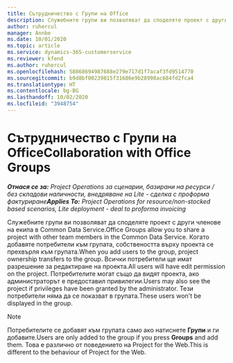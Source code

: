 ```yaml
---
title: Сътрудничество с Групи на Office
description: Служебните групи ви позволяват да споделяте проект с други членове на екипа в рамките на Common Data Service.
author: ruhercul
manager: Annbe
ms.date: 10/01/2020
ms.topic: article
ms.service: dynamics-365-customerservice
ms.reviewer: kfend
ms.author: ruhercul
ms.openlocfilehash: 58868694987688e279e717d1f7acaf3fd9514770
ms.sourcegitcommit: b9d8bf00239815f31686e9b28998ac684fd2fca4
ms.translationtype: HT
ms.contentlocale: bg-BG
ms.lasthandoff: 10/02/2020
ms.locfileid: "3948754"
---
```

# <a name="collaboration-with-office-groups"></a><span data-ttu-id="0aad2-103">Сътрудничество с Групи на Office</span><span class="sxs-lookup"><span data-stu-id="0aad2-103">Collaboration with Office Groups</span></span>

<span data-ttu-id="0aad2-104">_**Отнася се за:** Project Operations за сценарии, базирани на ресурси / без складови наличности, внедряване на Lite - сделка с проформа фактуриране_</span><span class="sxs-lookup"><span data-stu-id="0aad2-104">_**Applies To:** Project Operations for resource/non-stocked based scenarios, Lite deployment - deal to proforma invoicing_</span></span>

<span data-ttu-id="0aad2-105">Служебните групи ви позволяват да споделяте проект с други членове на екипа в Common Data Service.</span><span class="sxs-lookup"><span data-stu-id="0aad2-105">Office Groups allow you to share a project with other team members in the Common Data Service.</span></span> <span data-ttu-id="0aad2-106">Когато добавяте потребители към групата, собствеността върху проекта се прехвърля към групата.</span><span class="sxs-lookup"><span data-stu-id="0aad2-106">When you add users to the group, project ownership transfers to the group.</span></span> <span data-ttu-id="0aad2-107">Всички потребители ще имат разрешение за редактиране на проекта.</span><span class="sxs-lookup"><span data-stu-id="0aad2-107">All users will have edit permission on the project.</span></span> <span data-ttu-id="0aad2-108">Потребителите могат също да видят проекта, ако администраторът е предоставил привилегии.</span><span class="sxs-lookup"><span data-stu-id="0aad2-108">Users may also see the project if privileges have been granted by the administrator.</span></span> <span data-ttu-id="0aad2-109">Тези потребители няма да се показват в групата.</span><span class="sxs-lookup"><span data-stu-id="0aad2-109">These users won't be displayed in the group.</span></span>

> [!NOTE] 
> <span data-ttu-id="0aad2-110">Потребителите се добавят към групата само ако натиснете **Групи** и ги добавите.</span><span class="sxs-lookup"><span data-stu-id="0aad2-110">Users are only added to the group if you press **Groups** and add them.</span></span> <span data-ttu-id="0aad2-111">Това е различно от поведението на Project for the Web.</span><span class="sxs-lookup"><span data-stu-id="0aad2-111">This is different to the behaviour of Project for the Web.</span></span> 

